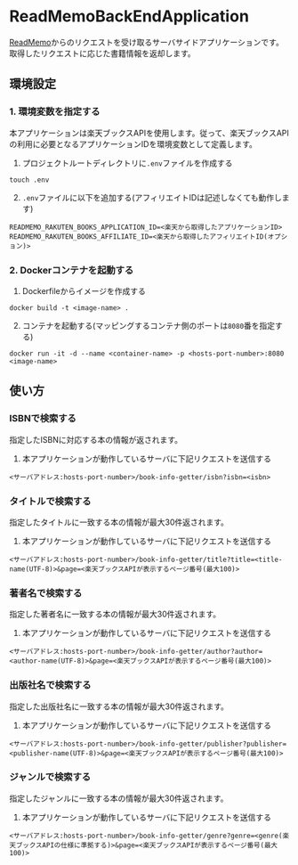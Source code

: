 # ReadMemoBackEndApplication
[ReadMemo](https://github.com/Yoshi0207/ReadMemoAndroidApplication)からのリクエストを受け取るサーバサイドアプリケーションです。取得したリクエストに応じた書籍情報を返却します。

## 環境設定
### 1. 環境変数を指定する
本アプリケーションは楽天ブックスAPIを使用します。従って、楽天ブックスAPIの利用に必要となるアプリケーションIDを環境変数として定義します。
1. プロジェクトルートディレクトリに`.env`ファイルを作成する
```
touch .env
```

2. `.env`ファイルに以下を追加する(アフィリエイトIDは記述しなくても動作します)
```
READMEMO_RAKUTEN_BOOKS_APPLICATION_ID=<楽天から取得したアプリケーションID>
READMEMO_RAKUTEN_BOOKS_AFFILIATE_ID=<楽天から取得したアフィリエイトID(オプション)>
```

### 2. Dockerコンテナを起動する
1. Dockerfileからイメージを作成する
```
docker build -t <image-name> .
```

2. コンテナを起動する(マッピングするコンテナ側のポートは`8080`番を指定する)
```
docker run -it -d --name <container-name> -p <hosts-port-number>:8080 <image-name>
``` 

## 使い方
### ISBNで検索する
指定したISBNに対応する本の情報が返されます。

1. 本アプリケーションが動作しているサーバに下記リクエストを送信する
```
<サーバアドレス:hosts-port-number>/book-info-getter/isbn?isbn=<isbn>
```

### タイトルで検索する
指定したタイトルに一致する本の情報が最大30件返されます。

1. 本アプリケーションが動作しているサーバに下記リクエストを送信する
```
<サーバアドレス:hosts-port-number>/book-info-getter/title?title=<title-name(UTF-8)>&page=<楽天ブックスAPIが表示するページ番号(最大100)>
```

### 著者名で検索する
指定した著者名に一致する本の情報が最大30件返されます。

1. 本アプリケーションが動作しているサーバに下記リクエストを送信する
```
<サーバアドレス:hosts-port-number>/book-info-getter/author?author=<author-name(UTF-8)>&page=<楽天ブックスAPIが表示するページ番号(最大100)>
```

### 出版社名で検索する
指定した出版社名に一致する本の情報が最大30件返されます。

1. 本アプリケーションが動作しているサーバに下記リクエストを送信する
```
<サーバアドレス:hosts-port-number>/book-info-getter/publisher?publisher=<publisher-name(UTF-8)>&page=<楽天ブックスAPIが表示するページ番号(最大100)>
```

### ジャンルで検索する
指定したジャンルに一致する本の情報が最大30件返されます。

1. 本アプリケーションが動作しているサーバに下記リクエストを送信する
```
<サーバアドレス:hosts-port-number>/book-info-getter/genre?genre=<genre(楽天ブックスAPIの仕様に準拠する)>&page=<楽天ブックスAPIが表示するページ番号(最大100)>
```
